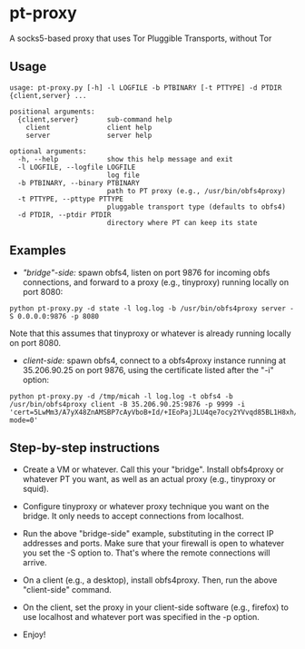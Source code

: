 # pt-proxy
A socks5-based proxy that uses Tor Pluggible Transports, without Tor


## Usage

```
usage: pt-proxy.py [-h] -l LOGFILE -b PTBINARY [-t PTTYPE] -d PTDIR {client,server} ...

positional arguments:
  {client,server}       sub-command help
    client              client help
    server              server help

optional arguments:
  -h, --help            show this help message and exit
  -l LOGFILE, --logfile LOGFILE
                        log file
  -b PTBINARY, --binary PTBINARY
                        path to PT proxy (e.g., /usr/bin/obfs4proxy)
  -t PTTYPE, --pttype PTTYPE
                        pluggable transport type (defaults to obfs4)
  -d PTDIR, --ptdir PTDIR
                        directory where PT can keep its state
```


## Examples

* *"bridge"-side:* spawn obfs4, listen on port 9876 for incoming obfs
connections, and forward to a proxy (e.g., tinyproxy) running locally on port 8080:
```
python pt-proxy.py -d state -l log.log -b /usr/bin/obfs4proxy server -S 0.0.0.0:9876 -p 8080
```
  Note that this assumes that tinyproxy or whatever is already running
  locally on port 8080.
* *client-side:* spawn obfs4, connect to a obfs4proxy instance running
at 35.206.90.25 on port 9876, using the certificate listed after the
"-i" option:
```
python pt-proxy.py -d /tmp/micah -l log.log -t obfs4 -b
/usr/bin/obfs4proxy client -B 35.206.90.25:9876 -p 9999 -i 'cert=5LwMm3/A7yX48ZnAMSBP7cAyVboB+Id/+IEoPajJLU4qe7ocy2YVvqd85BL1H8xh/KpkHQ;iat-mode=0'
```


## Step-by-step instructions

* Create a VM or whatever.  Call this your "bridge".  Install
  obfs4proxy or whatever PT you want, as well as an actual proxy
  (e.g., tinyproxy or squid).

* Configure tinyproxy or whatever proxy technique you want on the
bridge.  It only needs to accept connections from localhost.

* Run the above "bridge-side" example, substituting in the correct IP
  addresses and ports.  Make sure that your firewall is open to
  whatever you set the -S option to.  That's where the remote
  connections will arrive.

* On a client (e.g., a desktop), install obfs4proxy.  Then, run the
above "client-side" command.

* On the client, set the proxy in your client-side software (e.g., firefox) to use
localhost and whatever port was specified in the -p option.

* Enjoy!

